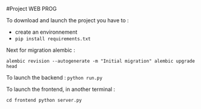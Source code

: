 #Project WEB PROG

To download and launch the project you have to  : 
 - create an environnement
 - ``` pip install requirements.txt ```

Next for migration alembic : 
```
alembic revision --autogenerate -m "Initial migration" alembic upgrade head
```
To launch the backend : 
``` python run.py ```

To launch the frontend, in another terminal : 
```
cd frontend python server.py
```

